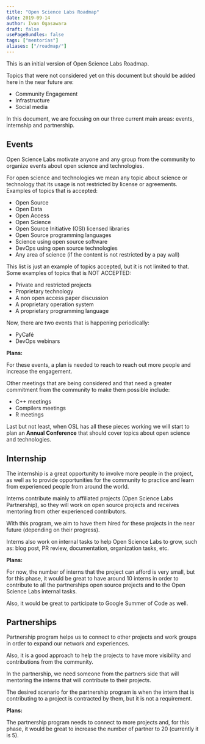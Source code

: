 ```yaml
---
title: "Open Science Labs Roadmap"
date: 2019-09-14
author: Ivan Ogasawara
draft: false
usePageBundles: false
tags: ["mentorías"]
aliases: ["/roadmap/"]
---
```



This is an initial version of Open Science Labs Roadmap.

Topics that were not considered yet on this document but should be added here in the near future are:

* Community Engagement
* Infrastructure
* Social media

In this document, we are focusing on our three current main areas: events, internship and partnership.


## Events

Open Science Labs motivate anyone and any group from the community to organize events about open science and technologies.

For open science and technologies we mean any topic about science or technology that its usage is not restricted by license or agreements. Examples of topics that is accepted:

* Open Source
* Open Data
* Open Access
* Open Science
* Open Source Initiative (OSI) licensed libraries
* Open Source programming languages
* Science using open source software
* DevOps using open source technologies
* Any area of science (if the content is not restricted by a pay wall)

This list is just an example of topics accepted, but it is not limited to that. Some examples of topics that is NOT ACCEPTED:

* Private and restricted projects
* Proprietary technology
* A non open access paper discussion
* A proprietary operation system
* A proprietary programming language


Now, there are two events that is happening periodically:

* PyCafé
* DevOps webinars

**Plans:**

For these events, a plan is needed to reach to reach out more people and increase the engagement.

Other meetings that are being considered and that need a greater commitment from the community to make them possible include:

* C++ meetings
* Compilers meetings
* R meetings

Last but not least, when OSL has all these pieces working we will start to plan an **Annual Conference** that should cover topics about open science and technologies.


## Internship

The internship is a great opportunity to involve more people in the project, as well as to provide opportunities for the community to practice and learn from experienced people from around the world.

Interns contribute mainly to affiliated projects (Open Science Labs Partnership), so they will work on open source projects and receives mentoring from other experienced contributors.

With this program, we aim to have them hired for these projects in the near future (depending on their progress).

Interns also work on internal tasks to help Open Science Labs to grow, such as: blog post, PR review, documentation, organization tasks, etc.


**Plans:**

For now, the number of interns that the project can afford is very small, but for this phase, it would be great to have around 10 interns in order to contribute to all the partnerships open source projects and to the Open Science Labs internal tasks.

Also, it would be great to participate to Google Summer of Code as well.


## Partnerships

Partnership program helps us to connect to other projects and work groups in order to expand our network and experiences.

Also, it is a good approach to help the projects to have more visibility and contributions from the community.

In the partnership, we need someone from the partners side that will mentoring the interns that will contribute to their projects.

The desired scenario for the partnership program is when the intern that is contributing to a project is contracted by them, but it is not a requirement.

**Plans:**

The partnership program needs to connect to more projects and, for this phase, it would be great to increase the number of partner to 20 (currently it is 5).
